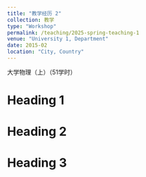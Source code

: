 ```yaml
---
title: "教学经历 2"
collection: 教学
type: "Workshop"
permalink: /teaching/2025-spring-teaching-1
venue: "University 1, Department"
date: 2015-02
location: "City, Country"
---
```


大学物理（上）（51学时）

Heading 1
======

Heading 2
======

Heading 3
======
